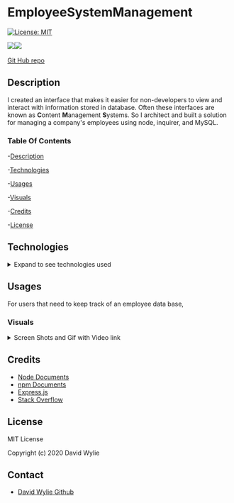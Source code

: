 # EmployeeSystemManagement
[![License: MIT](https://img.shields.io/badge/License-MIT-yellow.svg)](https://opensource.org/licenses/MIT)

<img src="https://img.shields.io/badge/node.js%20-%2343853D.svg?&style=for-the-badge&logo=node.js&logoColor=white"/><img src="https://img.shields.io/badge/mysql-%2300f.svg?&style=for-the-badge&logo=mysql&logoColor=white"/>

[Git Hub repo](https://github.com/wyliedavid1984/EmployeeSystemManagement)

## Description 

I created an interface that makes it easier for non-developers to view and interact with information stored in database. Often these interfaces are known as **C**ontent **M**anagement **S**ystems. So I architect and built a solution for managing a company's employees using node, inquirer, and MySQL.

### Table Of Contents

-[Description](#Description)

-[Technologies](#Technologies)
   
-[Usages](#Usages)

-[Visuals](#Visuals)

-[Credits](#Credits)

-[License](#License) 

## Technologies

<details>
<summary>Expand to see technologies used</summary>

## Javascript

### Node

I used node to initialize package.json. After the initialization, I added inquirer, mysql, lodash, console.table, chalk and figlet via NPM.  Also used node to make a connection with the data base.   

### NPM

I used npm to install the dependency express that did most of the heavy lifting for this application. I also installed uuid to help with creating ids. 

#### MYSQL

I use mysql to make a connections to the data base by running it through node. I made several queries to get specific data in each time.  In certain instance I used a for loop and others I used map to display data to the CLI. I also used console.table to display certain sets of data or the response.

#### Inquirer

I used inquirer for all the prompts to the user. I use several types of question to prompt users. I used input, list, and raw list to get number value.

#### Chalk, Figlet

I used these two dependencies to style the start of of the application

#### Console.table

The dependency displays object and other data sets in a cleaner form. I used it specifically for that purpose.

</details>

## Usages

For users that need to keep track of an employee data base, 

### Visuals

<details>
<summary>Screen Shots and Gif with Video link</summary>

![Start of the application](./assets/images/start.png)

![View Employee](./assets/images/employee.png)

![View Roles](./assets/images/role.png)

![View Dept](./assets/images/dept.png)

![Add Employee](./assets/images/addEmployee.png)


Click on the gif to be linked to the video

[![Gif of video](./assets/images/employeeTrack.gif)](https://drive.google.com/file/d/14KsK9Nu5ExY4cmreyg2_-70CqWG5MimC/view)


</details>

## Credits

* [Node Documents](https://nodejs.org/api/index.html)
* [npm Documents](https://www.npmjs.com/)
* [Express.js](https://expressjs.com/)
* [Stack Overflow](https://stackoverflow.com/)

## License

MIT License

Copyright (c) 2020 David Wylie

## Contact

* [David Wylie Github](https://github.com/wyliedavid1984)